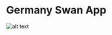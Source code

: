 # Germany Swan App

![alt text](https://github.com/yasuko8017/germany-swan/images/male.png?raw=true)
